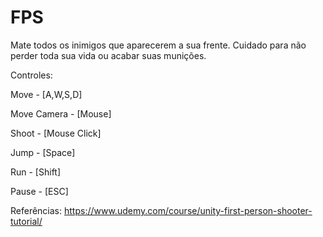 # FPS

Mate todos os inimigos que aparecerem a sua frente. Cuidado para não perder toda sua vida ou acabar suas munições.

Controles:

Move - [A,W,S,D]

Move Camera - [Mouse]

Shoot - [Mouse Click]

Jump - [Space]

Run - [Shift]

Pause - [ESC] 

Referências: https://www.udemy.com/course/unity-first-person-shooter-tutorial/

